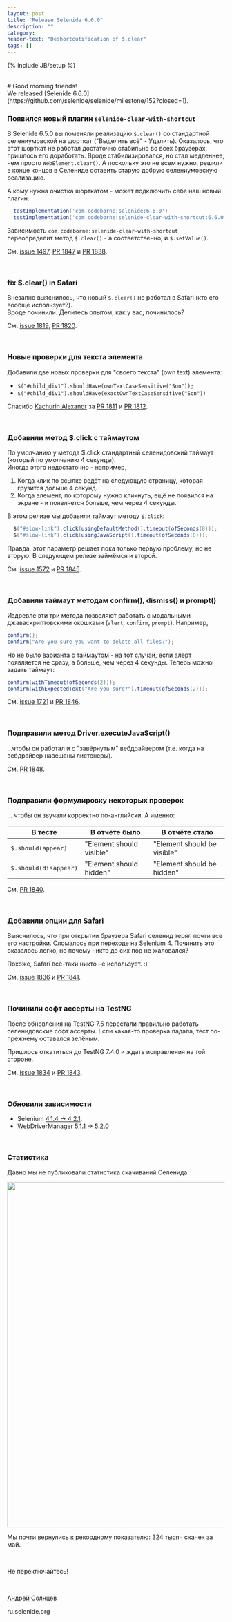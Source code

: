 ```yaml
---
layout: post
title: "Release Selenide 6.6.0"
description: ""
category:
header-text: "Deshortcutification of $.clear"
tags: []
---
```

{% include JB/setup %}

<br>
# Good morning friends!

<br>
We released [Selenide 6.6.0](https://github.com/selenide/selenide/milestone/152?closed=1).


### Появился новый плагин `selenide-clear-with-shortcut`

В Selenide 6.5.0 вы поменяли реализацию `$.clear()` со стандартной селениумовской на шорткат ("Выделить всё" - Удалить). 
Оказалось, что этот шорткат не работал достаточно стабильно во всех браузерах, пришлось его доработать. Вроде 
стабилизировался, но стал медленнее, чем просто `WebElement.clear()`. А поскольку это не всем нужно, решили в конце концов
в Селениде оставить старую добрую селениумовскую реализацию.

А кому нужна очистка шорткатом - может подключить себе наш новый плагин:
```groovy
  testImplementation('com.codeborne:selenide:6.6.0')
  testImplementation('com.codeborne:selenide-clear-with-shortcut:6.6.0')
```

Зависимость `com.codeborne:selenide-clear-with-shortcut` переопределит метод `$.clear()` - а соответственно, и `$.setValue()`.

См. [issue 1497](https://github.com/selenide/selenide/issues/1497), [PR 1847](https://github.com/selenide/selenide/pull/1847) и [PR 1838](https://github.com/selenide/selenide/pull/1838).

<br>

### fix $.clear() in Safari

Внезапно выяснилось, что новый `$.clear()` не работал в Safari (кто его вообще использует?).   
Вроде починили. Делитесь опытом, как у вас, починилось?

См. [issue 1819](https://github.com/selenide/selenide/issues/1819), [PR 1820](https://github.com/selenide/selenide/pull/1820).

<br>

### Новые проверки для текста элемента

Добавили две новых проверки для "своего текста" (own text) элемента:

* `$("#child_div1").shouldHave(ownTextCaseSensitive("Son"));`
* `$("#child_div1").shouldHave(exactOwnTextCaseSensitive("Son"))`

Спасибо [Kachurin Alexandr](https://github.com/kachurinaa) за 
[PR 1811](https://github.com/selenide/selenide/pull/1811) и [PR 1812](https://github.com/selenide/selenide/pull/1812).

<br>

### Добавили метод $.click с таймаутом

По умолчанию у метода $.click стандартный селенидовский таймаут (который по умолчанию 4 секунды).  
Иногда этого недостаточно - например,
1. Когда клик по ссылке ведёт на следующую страницу, которая грузится дольше 4 секунд.
2. Когда элемент, по которому нужно кликнуть, ещё не появился на экране - и появляется больше, чем через 4 секунды. 

В этом релизе мы добавили таймаут методу `$.click`:

```java
  $("#slow-link").click(usingDefaultMethod().timeout(ofSeconds(8)));
  $("#slow-link").click(usingJavaScript().timeout(ofSeconds(8)));
```

Правда, этот параметр решает пока только первую проблему, но не вторую. В следующем релизе займёмся и второй. 

См. [issue 1572](https://github.com/selenide/selenide/issues/1572) и [PR 1845](https://github.com/selenide/selenide/pull/1845).

<br>

### Добавили таймаут методам confirm(), dismiss() и prompt()

Издревле эти три метода позволяют работать с модальными джаваскриптовскими окошками (`alert`, `confirm`, `prompt`). 
Например,
```java
confirm();
confirm("Are you sure you want to delete all files?");
```

Но не было варианта с таймаутом - на тот случай, если алерт появляется не сразу, а больше, чем через 4 секунды. 
Теперь можно задать таймаут:
```java
confirm(withTimeout(ofSeconds(2)));
confirm(withExpectedText("Are you sure?").timeout(ofSeconds(2)));
```
См. [issue 1721](https://github.com/selenide/selenide/issues/1721) и [PR 1846](https://github.com/selenide/selenide/pull/1846).

<br>

### Подправили метод Driver.executeJavaScript()

...чтобы он работал и с "завёрнутым" вебдрайвером (т.е. когда на вебдрайвер навешаны листенеры).

См. [PR 1848](https://github.com/selenide/selenide/pull/1848).

<br>

### Подправили формулировку некоторых проверок
... чтобы он звучали корректно по-английски. А именно:

| В тесте               | В отчёте было             | В отчёте стало              |
|-----------------------|---------------------------|-----------------------------|
| `$.should(appear)`    | "Element should visible"  | "Element should be visible" |
| `$.should(disappear)` | "Element should hidden"   | "Element should be hidden"  |


См. [PR 1840](https://github.com/selenide/selenide/pull/1840).

<br>

### Добавили опции для Safari

Выяснилось, что при открытии браузера Safari селенид терял почти все его настройки. Сломалось при переходе на Selenium 4. 
Починить это оказалось легко, но почему никто до сих пор не жаловался?

Похоже, Safari всё-таки никто не использует. :)

См. [issue 1836](https://github.com/selenide/selenide/issues/1836) и [PR 1841](https://github.com/selenide/selenide/pull/1841).

<br>

### Починили софт ассерты на TestNG

После обновления на TestNG 7.5 перестали правильно работать селенидовские софт ассерты. Если какая-то проверка падала,
тест по-прежнему оставался зелёным. 

Пришлось откатиться до TestNG 7.4.0 и ждать исправления на той стороне.  

См. [issue 1834](https://github.com/selenide/selenide/issues/1834) и [PR 1843](https://github.com/selenide/selenide/pull/1843).

<br>


### Обновили зависимости

* Selenium [4.1.4 -> 4.2.1](https://github.com/SeleniumHQ/selenium/blob/trunk/java/CHANGELOG).
* WebDriverManager [5.1.1 -> 5.2.0](https://github.com/bonigarcia/webdrivermanager/blob/master/CHANGELOG.md)

<br>

### Статистика

Давно мы не публиковали статистика скачиваний Селенида

<center>
  <img src="{{ BASE_PATH }}/images/2022/06/selenide.downloads.png" width="800"/>
</center>

Мы почти вернулись к рекордному показателю: 324 тысяч скачек за май.

<br>

Не переключайтесь!

<br>

[Андрей Солнцев](http://asolntsev.github.io/)

ru.selenide.org
